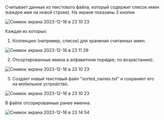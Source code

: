 Считывает данные из текстового файла, который содержит список имен (каждое имя на новой строке).
На экране показаны 3 кнопки


![Снимок экрана 2023-12-16 в 23 10 23](https://github.com/stasean21/Android-Studio-Lab-2/assets/95855695/bc1b2bb0-c558-4f2d-8c5e-eedd3c218e4e)




Каждая из которых:


1. Коллекцию (например, список) для хранения считанных имен.

   
  ![Снимок экрана 2023-12-16 в 23 11 29](https://github.com/stasean21/Android-Studio-Lab-2/assets/95855695/9280cde1-a1cf-4894-876b-18ab571341da)

   
2. Отсортированные имена в алфавитном порядке; по возрастанию).

![Снимок экрана 2023-12-16 в 23 10 23](https://github.com/stasean21/Android-Studio-Lab-2/assets/95855695/bc1b2bb0-c558-4f2d-8c5e-eedd3c218e4e)
   
3. Создает новый текстовый файл "sorted_names.txt" и сохраняет его на мобильное устройство. 

![Снимок экрана 2023-12-16 в 23 10 23](https://github.com/stasean21/Android-Studio-Lab-2/assets/95855695/bc1b2bb0-c558-4f2d-8c5e-eedd3c218e4e)

В файле отсорированные ранее именна.

![Снимок экрана 2023-12-16 в 23 14 54](https://github.com/stasean21/Android-Studio-Lab-2/assets/95855695/0f36f473-0398-49cb-bc27-6b1eaecb8e2c)
